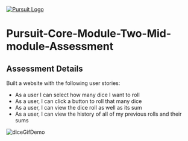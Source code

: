 [![Pursuit Logo](https://avatars1.githubusercontent.com/u/5825944?s=200&v=4)](https://pursuit.org)

# Pursuit-Core-Module-Two-Mid-module-Assessment


## Assessment Details

Built a website with the following user stories:

- As a user I can select how many dice I want to roll
- As a user, I can click a button to roll that many dice
- As a user, I can view the dice roll as well as its sum
- As a user, I can view the history of all of my previous rolls and their sums


![diceGifDemo](./diceRoller.gif)
